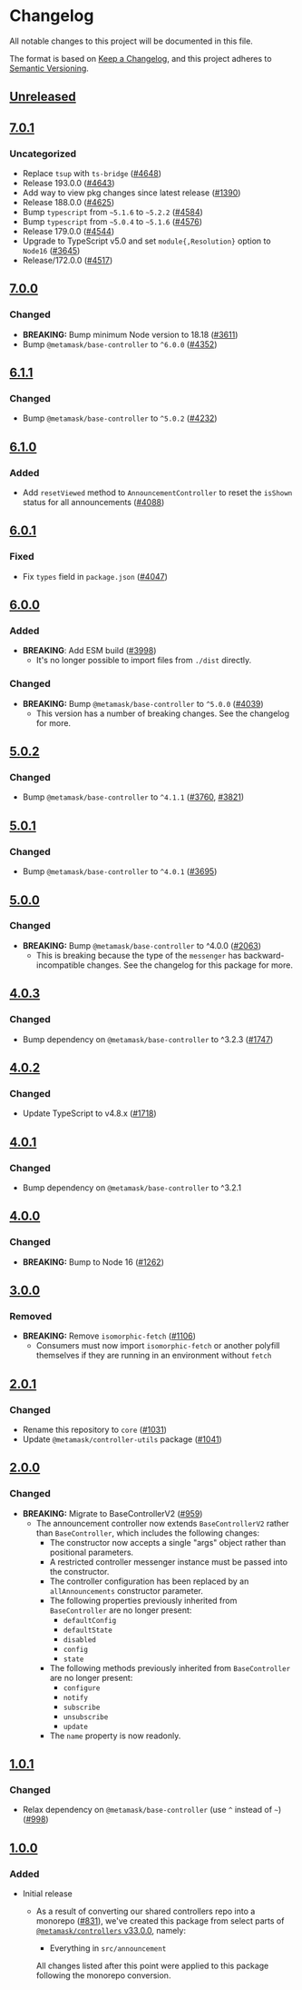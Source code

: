 # Changelog

All notable changes to this project will be documented in this file.

The format is based on [Keep a Changelog](https://keepachangelog.com/en/1.0.0/),
and this project adheres to [Semantic Versioning](https://semver.org/spec/v2.0.0.html).

## [Unreleased]

## [7.0.1]

### Uncategorized

- Replace `tsup` with `ts-bridge` ([#4648](https://github.com/MetaMask/core/pull/4648))
- Release 193.0.0 ([#4643](https://github.com/MetaMask/core/pull/4643))
- Add way to view pkg changes since latest release ([#1390](https://github.com/MetaMask/core/pull/1390))
- Release 188.0.0 ([#4625](https://github.com/MetaMask/core/pull/4625))
- Bump `typescript` from `~5.1.6` to `~5.2.2` ([#4584](https://github.com/MetaMask/core/pull/4584))
- Bump `typescript` from `~5.0.4` to `~5.1.6` ([#4576](https://github.com/MetaMask/core/pull/4576))
- Release 179.0.0 ([#4544](https://github.com/MetaMask/core/pull/4544))
- Upgrade to TypeScript v5.0 and set `module{,Resolution}` option to `Node16` ([#3645](https://github.com/MetaMask/core/pull/3645))
- Release/172.0.0 ([#4517](https://github.com/MetaMask/core/pull/4517))

## [7.0.0]

### Changed

- **BREAKING:** Bump minimum Node version to 18.18 ([#3611](https://github.com/MetaMask/core/pull/3611))
- Bump `@metamask/base-controller` to `^6.0.0` ([#4352](https://github.com/MetaMask/core/pull/4352))

## [6.1.1]

### Changed

- Bump `@metamask/base-controller` to `^5.0.2` ([#4232](https://github.com/MetaMask/core/pull/4232))

## [6.1.0]

### Added

- Add `resetViewed` method to `AnnouncementController` to reset the `isShown` status for all announcements ([#4088](https://github.com/MetaMask/core/pull/4088))

## [6.0.1]

### Fixed

- Fix `types` field in `package.json` ([#4047](https://github.com/MetaMask/core/pull/4047))

## [6.0.0]

### Added

- **BREAKING**: Add ESM build ([#3998](https://github.com/MetaMask/core/pull/3998))
  - It's no longer possible to import files from `./dist` directly.

### Changed

- **BREAKING:** Bump `@metamask/base-controller` to `^5.0.0` ([#4039](https://github.com/MetaMask/core/pull/4039))
  - This version has a number of breaking changes. See the changelog for more.

## [5.0.2]

### Changed

- Bump `@metamask/base-controller` to `^4.1.1` ([#3760](https://github.com/MetaMask/core/pull/3760), [#3821](https://github.com/MetaMask/core/pull/3821))

## [5.0.1]

### Changed

- Bump `@metamask/base-controller` to `^4.0.1` ([#3695](https://github.com/MetaMask/core/pull/3695))

## [5.0.0]

### Changed

- **BREAKING:** Bump `@metamask/base-controller` to ^4.0.0 ([#2063](https://github.com/MetaMask/core/pull/2063))
  - This is breaking because the type of the `messenger` has backward-incompatible changes. See the changelog for this package for more.

## [4.0.3]

### Changed

- Bump dependency on `@metamask/base-controller` to ^3.2.3 ([#1747](https://github.com/MetaMask/core/pull/1747))

## [4.0.2]

### Changed

- Update TypeScript to v4.8.x ([#1718](https://github.com/MetaMask/core/pull/1718))

## [4.0.1]

### Changed

- Bump dependency on `@metamask/base-controller` to ^3.2.1

## [4.0.0]

### Changed

- **BREAKING:** Bump to Node 16 ([#1262](https://github.com/MetaMask/core/pull/1262))

## [3.0.0]

### Removed

- **BREAKING:** Remove `isomorphic-fetch` ([#1106](https://github.com/MetaMask/controllers/pull/1106))
  - Consumers must now import `isomorphic-fetch` or another polyfill themselves if they are running in an environment without `fetch`

## [2.0.1]

### Changed

- Rename this repository to `core` ([#1031](https://github.com/MetaMask/controllers/pull/1031))
- Update `@metamask/controller-utils` package ([#1041](https://github.com/MetaMask/controllers/pull/1041))

## [2.0.0]

### Changed

- **BREAKING:** Migrate to BaseControllerV2 ([#959](https://github.com/MetaMask/controllers/pull/959))
  - The announcement controller now extends `BaseControllerV2` rather than `BaseController`, which includes the following changes:
    - The constructor now accepts a single "args" object rather than positional parameters.
    - A restricted controller messenger instance must be passed into the constructor.
    - The controller configuration has been replaced by an `allAnnouncements` constructor parameter.
    - The following properties previously inherited from `BaseController` are no longer present:
      - `defaultConfig`
      - `defaultState`
      - `disabled`
      - `config`
      - `state`
    - The following methods previously inherited from `BaseController` are no longer present:
      - `configure`
      - `notify`
      - `subscribe`
      - `unsubscribe`
      - `update`
    - The `name` property is now readonly.

## [1.0.1]

### Changed

- Relax dependency on `@metamask/base-controller` (use `^` instead of `~`) ([#998](https://github.com/MetaMask/core/pull/998))

## [1.0.0]

### Added

- Initial release

  - As a result of converting our shared controllers repo into a monorepo ([#831](https://github.com/MetaMask/core/pull/831)), we've created this package from select parts of [`@metamask/controllers` v33.0.0](https://github.com/MetaMask/core/tree/v33.0.0), namely:

    - Everything in `src/announcement`

    All changes listed after this point were applied to this package following the monorepo conversion.

[Unreleased]: https://github.com/MetaMask/core/compare/@metamask/announcement-controller@7.0.1...HEAD
[7.0.1]: https://github.com/MetaMask/core/compare/@metamask/announcement-controller@7.0.0...@metamask/announcement-controller@7.0.1
[7.0.0]: https://github.com/MetaMask/core/compare/@metamask/announcement-controller@6.1.1...@metamask/announcement-controller@7.0.0
[6.1.1]: https://github.com/MetaMask/core/compare/@metamask/announcement-controller@6.1.0...@metamask/announcement-controller@6.1.1
[6.1.0]: https://github.com/MetaMask/core/compare/@metamask/announcement-controller@6.0.1...@metamask/announcement-controller@6.1.0
[6.0.1]: https://github.com/MetaMask/core/compare/@metamask/announcement-controller@6.0.0...@metamask/announcement-controller@6.0.1
[6.0.0]: https://github.com/MetaMask/core/compare/@metamask/announcement-controller@5.0.2...@metamask/announcement-controller@6.0.0
[5.0.2]: https://github.com/MetaMask/core/compare/@metamask/announcement-controller@5.0.1...@metamask/announcement-controller@5.0.2
[5.0.1]: https://github.com/MetaMask/core/compare/@metamask/announcement-controller@5.0.0...@metamask/announcement-controller@5.0.1
[5.0.0]: https://github.com/MetaMask/core/compare/@metamask/announcement-controller@4.0.3...@metamask/announcement-controller@5.0.0
[4.0.3]: https://github.com/MetaMask/core/compare/@metamask/announcement-controller@4.0.2...@metamask/announcement-controller@4.0.3
[4.0.2]: https://github.com/MetaMask/core/compare/@metamask/announcement-controller@4.0.1...@metamask/announcement-controller@4.0.2
[4.0.1]: https://github.com/MetaMask/core/compare/@metamask/announcement-controller@4.0.0...@metamask/announcement-controller@4.0.1
[4.0.0]: https://github.com/MetaMask/core/compare/@metamask/announcement-controller@3.0.0...@metamask/announcement-controller@4.0.0
[3.0.0]: https://github.com/MetaMask/core/compare/@metamask/announcement-controller@2.0.1...@metamask/announcement-controller@3.0.0
[2.0.1]: https://github.com/MetaMask/core/compare/@metamask/announcement-controller@2.0.0...@metamask/announcement-controller@2.0.1
[2.0.0]: https://github.com/MetaMask/core/compare/@metamask/announcement-controller@1.0.1...@metamask/announcement-controller@2.0.0
[1.0.1]: https://github.com/MetaMask/core/compare/@metamask/announcement-controller@1.0.0...@metamask/announcement-controller@1.0.1
[1.0.0]: https://github.com/MetaMask/core/releases/tag/@metamask/announcement-controller@1.0.0
